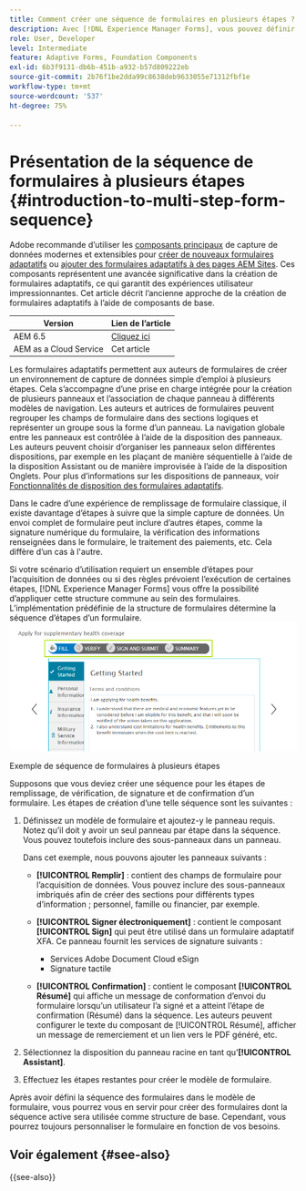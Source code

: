 ```yaml
---
title: Comment créer une séquence de formulaires en plusieurs étapes ?
description: Avec [!DNL Experience Manager Forms], vous pouvez définir une séquence de panneaux de formulaire pour que les utilisateurs puissent parcourir et remplir un formulaire adaptatif.
role: User, Developer
level: Intermediate
feature: Adaptive Forms, Foundation Components
exl-id: 6b3f9131-db6b-451b-a932-b57d809222eb
source-git-commit: 2b76f1be2dda99c8638deb9633055e71312fbf1e
workflow-type: tm+mt
source-wordcount: '537'
ht-degree: 75%

---
```


# Présentation de la séquence de formulaires à plusieurs étapes {#introduction-to-multi-step-form-sequence}

<span class="preview"> Adobe recommande d’utiliser les [composants principaux](https://experienceleague.adobe.com/docs/experience-manager-core-components/using/adaptive-forms/introduction.html?lang=fr) de capture de données modernes et extensibles pour [créer de nouveaux formulaires adaptatifs](/help/forms/creating-adaptive-form-core-components.md) ou [ajouter des formulaires adaptatifs à des pages AEM Sites](/help/forms/create-or-add-an-adaptive-form-to-aem-sites-page.md). Ces composants représentent une avancée significative dans la création de formulaires adaptatifs, ce qui garantit des expériences utilisateur impressionnantes. Cet article décrit l’ancienne approche de la création de formulaires adaptatifs à l’aide de composants de base. </span>

| Version | Lien de l’article |
| -------- | ---------------------------- |
| AEM 6.5 | [Cliquez ici](https://experienceleague.adobe.com/docs/experience-manager-65/forms/adaptive-forms-basic-authoring/introduction-form-sequence.html) |
| AEM as a Cloud Service | Cet article |

Les formulaires adaptatifs permettent aux auteurs de formulaires de créer un environnement de capture de données simple d’emploi à plusieurs étapes. Cela s’accompagne d’une prise en charge intégrée pour la création de plusieurs panneaux et l’association de chaque panneau à différents modèles de navigation. Les auteurs et autrices de formulaires peuvent regrouper les champs de formulaire dans des sections logiques et représenter un groupe sous la forme d’un panneau. La navigation globale entre les panneaux est contrôlée à l’aide de la disposition des panneaux. Les auteurs peuvent choisir d’organiser les panneaux selon différentes dispositions, par exemple en les plaçant de manière séquentielle à l’aide de la disposition Assistant ou de manière improvisée à l’aide de la disposition Onglets. Pour plus d’informations sur les dispositions de panneaux, voir [Fonctionnalités de disposition des formulaires adaptatifs](layout-capabilities-adaptive-forms.md).

Dans le cadre d’une expérience de remplissage de formulaire classique, il existe davantage d’étapes à suivre que la simple capture de données. Un envoi complet de formulaire peut inclure d’autres étapes, comme la signature numérique du formulaire, la vérification des informations renseignées dans le formulaire, le traitement des paiements, etc. Cela diffère d’un cas à l&#39;autre.

Si votre scénario d’utilisation requiert un ensemble d’étapes pour l’acquisition de données ou si des règles prévoient l’exécution de certaines étapes, [!DNL Experience Manager Forms] vous offre la possibilité d’appliquer cette structure commune au sein des formulaires. L’implémentation prédéfinie de la structure de formulaires détermine la séquence d’étapes d’un formulaire. ![Exemple de séquence de formulaires à plusieurs étapes](assets/formpipeline.png)

Exemple de séquence de formulaires à plusieurs étapes

Supposons que vous deviez créer une séquence pour les étapes de remplissage, de vérification, de signature et de confirmation d’un formulaire. Les étapes de création d’une telle séquence sont les suivantes :

1. Définissez un modèle de formulaire et ajoutez-y le panneau requis. Notez qu’il doit y avoir un seul panneau par étape dans la séquence. Vous pouvez toutefois inclure des sous-panneaux dans un panneau.

   Dans cet exemple, nous pouvons ajouter les panneaux suivants :

   * **[!UICONTROL Remplir]** : contient des champs de formulaire pour l’acquisition de données. Vous pouvez inclure des sous-panneaux imbriqués afin de créer des sections pour différents types d’information ; personnel, famille ou financier, par exemple.

   <!--* **[!UICONTROL Verify]**: It contains the **[!UICONTROL Verify]** component that can be used in an XFA-based Adaptive Form. It displays the information captured in the Fill panel in read-only mode for verification.-->


   * **[!UICONTROL Signer électroniquement]** : contient le composant **[!UICONTROL Sign]** qui peut être utilisé dans un formulaire adaptatif XFA. Ce panneau fournit les services de signature suivants :

      * Services Adobe Document Cloud eSign
      * Signature tactile

   * **[!UICONTROL Confirmation]** : contient le composant **[!UICONTROL Résumé]** qui affiche un message de conformation d’envoi du formulaire lorsqu’un utilisateur l’a signé et a atteint l’étape de confirmation (Résumé) dans la séquence. Les auteurs peuvent configurer le texte du composant de [!UICONTROL Résumé], afficher un message de remerciement et un lien vers le PDF généré, etc.

1. Sélectionnez la disposition du panneau racine en tant qu’**[!UICONTROL Assistant]**.
1. Effectuez les étapes restantes pour créer le modèle de formulaire. <!-- For more information, see [Creating a custom Adaptive Form template](custom-adaptive-forms-templates.md). -->

Après avoir défini la séquence des formulaires dans le modèle de formulaire, vous pourrez vous en servir pour créer des formulaires dont la séquence active sera utilisée comme structure de base. Cependant, vous pourrez toujours personnaliser le formulaire en fonction de vos besoins.


## Voir également {#see-also}

{{see-also}}